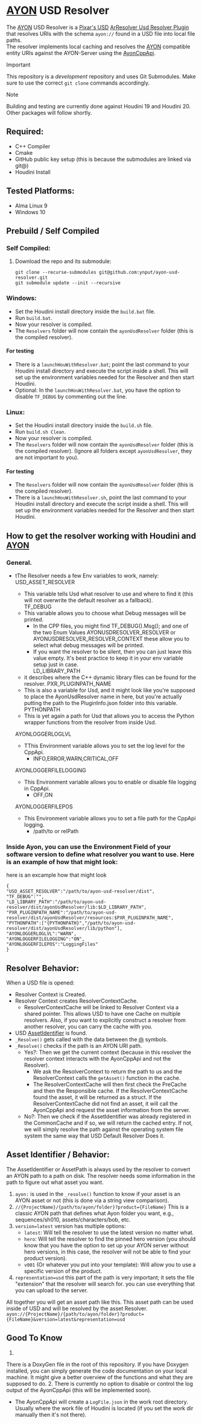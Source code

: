 # [AYON](https://ynput.io/ayon/) USD Resolver  
The [AYON](https://ynput.io/ayon/) USD Resolver is a [Pixar's USD](https://openusd.org) [ArResolver Usd Resolver Plugin](https://openusd.org/release/api/ar_page_front.html#ar_uri_resolvers)  
that resolves URIs with the schema `ayon://` found in a USD file into local file paths.   
The resolver implements local caching and resolves the [AYON](https://ynput.io/ayon/) compatible entity URIs against the AYON-Server using the [AyonCppApi](https://github.com/ynput/ayon-cpp-api/).   

> [!IMPORTANT]  
> This repository is a _development_ repository and uses Git Submodules. Make sure to use the correct `git clone` commands accordingly.  

> [!NOTE]  
> Building and testing are currently done against Houdini 19 and Houdini 20. Other packages will follow shortly.


## Required:
- C++ Compiler
- Cmake
- GitHub public key setup (this is because the submodules are linked via git@)
- Houdini Install

## Tested Platforms:
- Alma Linux 9
- Windows 10

## Prebuild / Self Compiled  

### Self Compiled:
1. Download the repo and its submodule:  
    ```
    git clone --recurse-submodules git@github.com:ynput/ayon-usd-resolver.git
    git submodule update --init --recursive
    ```
   
### Windows:
- Set the Houdini install directory inside the `build.bat` file.
- Run `build.bat`.
- Now your resolver is compiled.  
- The `Resolvers`  folder will now contain the `ayonUsdResolver` folder (this is the compiled resolver).   
#### For testing  
- There is a `launchHouWithResolver.bat`; point the last command to your Houdini install directory and execute the script inside a shell. This will set up the environment variables needed for the Resolver and then start Houdini.  
- Optional: In the `launchHouWithResolver.bat`, you have the option to disable `TF_DEBUG` by commenting out the line.  

### Linux:
- Set the Houdini install directory inside the `build.sh` file.
- Run `build.sh Clean`.
- Now your resolver is compiled.   
- The `Resolvers` folder will now contain the `ayonUsdResolver` folder (this is the compiled resolver). (Ignore all folders except `ayonUsdResolver`, they are not important to you).   
#### For testing
- The `Resolvers` folder will now contain the `ayonUsdResolver` folder (this is the compiled resolver).  
- There is a `launchHouWithResolver.sh`, point the last command to your Houdini install directory and execute the script inside a shell. This will set up the environment variables needed for the Resolver and then start Houdini.  

## How to get the resolver working with Houdini and [AYON](https://ynput.io/ayon/)
### General. 
- tThe Resolver needs a few Env variables to work, namely:  
  USD_ASSET_RESOLVER
  	- This variable tells Usd what resolver to use and where to find it (this will not overwrite the default resolver as a fallback).  
  TF_DEBUG
	- This variable allows you to choose what Debug messages will be printed.
 		- In the CPP files, you might find TF_DEBUG().Msg();  and one of the two Enum Values AYONUSDRESOLVER_RESOLVER or AYONUSDRESOLVER_RESOLVER_CONTEXT these allow you to select what debug messages will be printed.
   		- If you want the resolver to be silent, then you can just leave this value empty. It's best practice to keep it in your env variable setup just in case.   
  LD_LIBRARY_PATH
	- it describes where the C++ dynamic library files can be found for the resolver. 
  PXR_PLUGINPATH_NAME
	- This is also a variable for Usd, and it might look like you're supposed to place the AyonUsdResolver name in here, but you're actually putting the path to the PluginInfo.json folder into this variable.  
  PYTHONPATH
	- This is yet again a path for Usd that allows you to access the Python wrapper functions from the resolver from inside Usd.

  AYONLOGGERLOGLVL  
  	- TThis Environment variable allows you to set the log level for the CppApi.  
		- INFO,ERROR,WARN,CRITICAL,OFF
  	  
  AYONLOGGERFILELOGGING  
  	- This Environment variable allows you to enable or disable file logging in CppApi.  
		- OFF,ON
  	  
  AYONLOGGERFILEPOS  
  	-  This Environment variable allows you to set a file path for the CppApi logging.  
		- /path/to or relPath  
 
 ### Inside Ayon, you can use the Environment Field of your software version to define what resolver you want to use. Here is an example of how that might look:
 here is an excample how that might look 
 ```
{
"USD_ASSET_RESOLVER":"/path/to/ayon-usd-resolver/dist",
"TF_DEBUG":"",
"LD_LIBRARY_PATH":"/path/to/ayon-usd-resolver/dist/ayonUsdResolver/lib:$LD_LIBRARY_PATH",
"PXR_PLUGINPATH_NAME":"/path/to/ayon-usd-resolver/dist/ayonUsdResolver/resources:$PXR_PLUGINPATH_NAME",
"PYTHONPATH":["{PYTHONPATH}","/path/to/ayon-usd-resolver/dist/ayonUsdResolver/lib/python"],
"AYONLOGGERLOGLVL":"WARN",
"AYONLOGGERFILELOGGING":"ON",
"AYONLOGGERFILEPOS":"LoggingFiles"
}
```

## Resolver Behavior:

When a USD file is opened:  
- Resolver Context is Created.
- Resolver Context creates ResolverContextCache.
    - ResolverContextCache will be linked to Resolver Context via a shared pointer. This allows USD to have one Cache on multiple resolvers. Also, if you want to explicitly construct a resolver from another resolver, you can carry the cache with you.
- USD [AssetIdentifier](https://openusd.org/release/glossary.html#usdglossary-assetinfo) is found.
- `_Resolve()` gets called with the data between the [@](https://openusd.org/release/glossary.html#usdglossary-asset) symbols.
- `_Resolve()` checks if the path is an AYON URI path.
    - Yes?: Then we get the current context (because in this resolver the resolver context interacts with the AyonCppApi and not the Resolver).  
        - We ask the ResolverContext to return the path to us and the ResolverContext calls the `getAsset()` function in the cache.
        - The ResolverContextCache will then first check the PreCache and then the Responsible cache. If the ResolverContextCache found the asset, it will be returned as a struct. If the ResolverContextCache did not find an asset, it will call the AyonCppApi and request the asset information from the server.
    - No?: Then we check if the AssetIdentifier was already registered in the CommonCache and if so, we will return the cached entry. If not, we will simply resolve the path against the operating system file system the same way that USD Default Resolver Does it.

## Asset Identifier / Behavior:

The AssetIdentifier or AssetPath is always used by the resolver to convert an AYON path to a path on disk. The resolver needs some information in the path to figure out what asset you want.
1. `ayon:` is used in the `_resolve()`  function to know if your asset is an AYON asset or not (this is done via a string view comparison).
2. `//{ProjectName}/{path/to/ayon/folder}?product={FileName}` This is a classic AYON path that defines what Ayon folder you want, e.g., sequences/sh010, assets/characters/bob, etc.
3. `version=latest` version has multiple options:
    - `latest`: Will tell the resolver to use the latest version no matter what.
    - `hero`: Will tell the resolver to find the pinned hero version (you should know that you have the option to set up your AYON server without hero versions, in this case, the resolver will not be able to find your product version).
    - `v001`  (Or whatever you put into your template): Will allow you to use a specific version of the product.
4. `representation=usd` this part of the path is very important; it sets the file "extension" that the resolver will search for. you can use everything that you can upload to the server.

All together you will get an asset path like this. This asset path can be used inside of USD and will be resolved by the asset Resolver.
`ayon://{ProjectName}/{path/to/ayon/folder}?product={FileName}&version=latest&representation=usd`


## Good To Know


1.
There is a DoxyGen file in the root of this repository. 
If you have Doxygen installed, you can simply generate the code documentation on your local machine. 
It might give a better overview of the functions and what they are supposed to do.
2.
There is currently no option to disable or control the log output of the AyonCppApi (this will be implemented soon).
- The AyonCppApi will create a `LogFile.json` in the work root directory. Usually where the work file of Houdini is located (if you set the work dir manually then it's not there).
